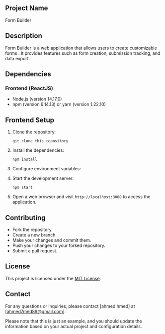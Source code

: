 ## Project Name

Form Builder

## Description

Form Builder is a web application that allows users to create customizable forms . It provides features such as form creation, submission tracking, and data export.

## Dependencies

### Frontend (ReactJS)

- Node.js (version 14.17.0)
- npm (version 6.14.13) or yarn (version 1.22.10)

## Frontend Setup

1. Clone the repository:

   ```
   git clone this repository
   ```


2. Install the dependencies:

   ```
   npm install
   ```

3. Configure environment variables:

  
4. Start the development server:

   ```
   npm start
   ```

5. Open a web browser and visit `http://localhost:3000` to access the application.


## Contributing

- Fork the repository.
- Create a new branch.
- Make your changes and commit them.
- Push your changes to your forked repository.
- Submit a pull request.

## License

This project is licensed under the [MIT License](LICENSE).

## Contact

For any questions or inquiries, please contact [ahmed hmed] at [ahmed7med89@gmail.com].

Please note that this is just an example, and you should update the information based on your actual project and configuration details.
